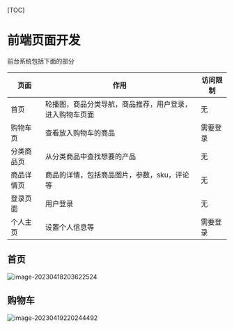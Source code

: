 [TOC]

# 前端页面开发

前台系统包括下面的部分

| 页面       | 作用                                                     | 访问限制 |
| ---------- | -------------------------------------------------------- | -------- |
| 首页       | 轮播图，商品分类导航，商品推荐，用户登录，进入购物车页面 | 无       |
| 购物车页   | 查看放入购物车的商品                                     | 需要登录 |
| 分类商品页 | 从分类商品中查找想要的产品                               | 无       |
| 商品详情页 | 商品的详情，包括商品图片，参数，sku，评论等              | 无       |
| 登录页面   | 用户登录                                                 | 无       |
| 个人主页   | 设置个人信息等                                           | 需要登录 |

## 首页

![image-20230418203622524](https://cdn.jsdelivr.net/gh/Aurora0201/ImageStore@main/img/upgit_20230419_1681912976.png)



## 购物车

![image-20230419220244492](https://cdn.jsdelivr.net/gh/Aurora0201/ImageStore@main/img/upgit_20230419_1681912999.png)